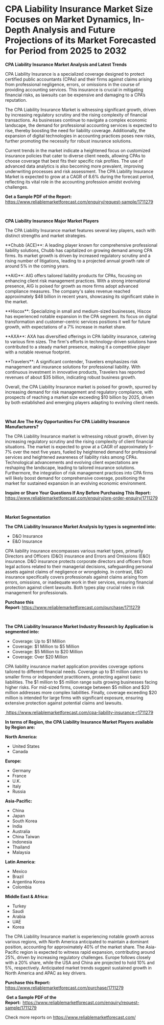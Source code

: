 <p><h1>CPA Liability Insurance Market Size Focuses on Market Dynamics, In-Depth Analysis and Future Projections of its Market Forecasted for Period from 2025 to 2032</h1></p><p><strong>CPA Liability Insurance Market Analysis and Latest Trends</strong></p>
<p><p>CPA Liability Insurance is a specialized coverage designed to protect certified public accountants (CPAs) and their firms against claims arising from professional negligence, errors, or omissions in the course of providing accounting services. This insurance is crucial in mitigating financial risks, as lawsuits can be expensive and damaging to a CPA’s reputation.</p><p>The CPA Liability Insurance Market is witnessing significant growth, driven by increasing regulatory scrutiny and the rising complexity of financial transactions. As businesses continue to navigate a complex economic landscape, the demand for professional accounting services is expected to rise, thereby boosting the need for liability coverage. Additionally, the expansion of digital technologies in accounting practices poses new risks, further promoting the necessity for robust insurance solutions.</p><p>Current trends in the market indicate a heightened focus on customized insurance policies that cater to diverse client needs, allowing CPAs to choose coverage that best fits their specific risk profiles. The use of advanced data analytics is also becoming more prevalent, improving underwriting processes and risk assessment. The CPA Liability Insurance Market is expected to grow at a CAGR of 8.6% during the forecast period, reflecting its vital role in the accounting profession amidst evolving challenges.</p></p>
<p><strong>Get a Sample PDF of the Report:&nbsp;</strong> <a href="https://www.reliablemarketforecast.com/enquiry/request-sample/1711279?utm_campaign=3357&utm_medium=2&utm_source=Github&utm_content=ia&utm_term=27032025&utm_id=cpa-liability-insurance">https://www.reliablemarketforecast.com/enquiry/request-sample/1711279</a></p>
<p>&nbsp;</p>
<p><strong>CPA Liability Insurance Major Market Players</strong></p>
<p><p>The CPA Liability Insurance market features several key players, each with distinct strengths and market strategies. </p><p>**Chubb (ACE)**: A leading player known for comprehensive professional liability solutions, Chubb has capitalized on growing demand among CPA firms. Its market growth is driven by increased regulatory scrutiny and a rising number of litigations, leading to a projected annual growth rate of around 5% in the coming years.</p><p>**AIG**: AIG offers tailored liability products for CPAs, focusing on enhancing client risk management practices. With a strong international presence, AIG is poised for growth as more firms adopt advanced compliance measures. The company's sales revenue reached approximately $48 billion in recent years, showcasing its significant stake in the market.</p><p>**Hiscox**: Specializing in small and medium-sized businesses, Hiscox has experienced notable expansion in the CPA segment. Its focus on digital transformation and customer-centric services positions it well for future growth, with expectations of a 7% increase in market share.</p><p>**AXA**: AXA has diversified offerings in CPA liability insurance, catering to various firm sizes. The firm's efforts in technology-driven solutions have contributed to a steady market presence, making it a competitive player with a notable revenue footprint.</p><p>**Travelers**: A significant contender, Travelers emphasizes risk management and insurance solutions for professional liability. With continuous investment in innovative products, Travelers has reported revenues of about $35 billion, indicating robust business growth.</p><p>Overall, the CPA Liability Insurance market is poised for growth, spurred by increasing demand for risk management and regulatory compliance, with prospects of reaching a market size exceeding $10 billion by 2025, driven by both established and emerging players adapting to evolving client needs.</p></p>
<p>&nbsp;</p>
<p><strong>What Are The Key Opportunities For CPA Liability Insurance Manufacturers?</strong></p>
<p><p>The CPA Liability Insurance market is witnessing robust growth, driven by increasing regulatory scrutiny and the rising complexity of client financial situations. The market is expected to grow at a CAGR of approximately 5-7% over the next five years, fueled by heightened demand for professional services and heightened awareness of liability risks among CPAs. Technological advancements and evolving client expectations are reshaping the landscape, leading to tailored insurance solutions. Furthermore, the integration of risk management practices into CPA firms will likely boost demand for comprehensive coverage, positioning the market for sustained expansion in an evolving economic environment.</p></p>
<p><strong>Inquire or Share Your Questions If Any Before Purchasing This Report:</strong> <a href="https://www.reliablemarketforecast.com/enquiry/pre-order-enquiry/1711279?utm_campaign=3357&utm_medium=2&utm_source=Github&utm_content=ia&utm_term=27032025&utm_id=cpa-liability-insurance">https://www.reliablemarketforecast.com/enquiry/pre-order-enquiry/1711279</a></p>
<p>&nbsp;</p>
<p><strong>Market Segmentation</strong></p>
<p><strong>The CPA Liability Insurance Market Analysis by types is segmented into:</strong></p>
<p><ul><li>D&O Insurance</li><li>E&O Insurance</li></ul></p>
<p><p>CPA liability insurance encompasses various market types, primarily Directors and Officers (D&O) insurance and Errors and Omissions (E&O) insurance. D&O insurance protects corporate directors and officers from legal actions related to their managerial decisions, safeguarding personal assets against claims of negligence or wrongdoing. In contrast, E&O insurance specifically covers professionals against claims arising from errors, omissions, or inadequate work in their services, ensuring financial protection against client lawsuits. Both types play crucial roles in risk management for professionals.</p></p>
<p><strong>Purchase this Report:&nbsp;</strong><a href="https://www.reliablemarketforecast.com/purchase/1711279?utm_campaign=3357&utm_medium=2&utm_source=Github&utm_content=ia&utm_term=27032025&utm_id=cpa-liability-insurance">https://www.reliablemarketforecast.com/purchase/1711279</a></p>
<p>&nbsp;</p>
<p><strong>The CPA Liability Insurance Market Industry Research by Application is segmented into:</strong></p>
<p><ul><li>Coverage: Up to $1 Million</li><li>Coverage: $1 Million to $5 Million</li><li>Coverage: $5 Million to $20 Million</li><li>Coverage: Over $20 Million</li></ul></p>
<p><p>CPA liability insurance market application provides coverage options tailored to different financial needs. Coverage up to $1 million caters to smaller firms or independent practitioners, protecting against basic liabilities. The $1 million to $5 million range suits growing businesses facing higher risks. For mid-sized firms, coverage between $5 million and $20 million addresses more complex liabilities. Finally, coverage exceeding $20 million is intended for large firms with significant exposure, ensuring extensive protection against potential claims and lawsuits.</p></p>
<p><a href="https://www.reliablemarketforecast.com/cpa-liability-insurance-r1711279?utm_campaign=3357&utm_medium=2&utm_source=Github&utm_content=ia&utm_term=27032025&utm_id=cpa-liability-insurance">&nbsp;https://www.reliablemarketforecast.com/cpa-liability-insurance-r1711279</a></p>
<p><strong>In terms of Region, the CPA Liability Insurance Market Players available by Region are:</strong></p>
<p>
    <p> <strong> North America: </strong>
        <ul>
            <li>United States</li>
            <li>Canada</li>
        </ul>
        </p> 
    <p> <strong> Europe: </strong>
        <ul>
            <li>Germany</li>
            <li>France</li>
            <li>U.K.</li>
            <li>Italy</li>
            <li>Russia</li>
        </ul>
        </p> 
    <p> <strong> Asia-Pacific: </strong>
        <ul>
            <li>China</li>
            <li>Japan</li>
            <li>South Korea</li>
            <li>India</li>
            <li>Australia</li>
            <li>China Taiwan</li>
            <li>Indonesia</li>
            <li>Thailand</li>
            <li>Malaysia</li>
        </ul>
        </p> 
    <p> <strong> Latin America: </strong>
        <ul>
            <li>Mexico</li>
            <li>Brazil</li>
            <li>Argentina Korea</li>
            <li>Colombia</li>
        </ul>
        </p> 
    <p> <strong> Middle East & Africa: </strong>
        <ul>
            <li>Turkey</li>
            <li>Saudi</li>
            <li>Arabia</li>
            <li>UAE</li>
            <li>Korea</li>
        </ul>
    </p>
    </p>
<p><p>The CPA Liability Insurance market is experiencing notable growth across various regions, with North America anticipated to maintain a dominant position, accounting for approximately 40% of the market share. The Asia-Pacific region is expected to witness rapid expansion, contributing around 25%, driven by increasing regulatory challenges. Europe follows closely with a 20% share, while the USA and China are projected to hold 10% and 5%, respectively. Anticipated market trends suggest sustained growth in North America and APAC as key drivers.</p></p>
<p><strong>Purchase this Report: </strong><a href="https://www.reliablemarketforecast.com/purchase/1711279?utm_campaign=3357&utm_medium=2&utm_source=Github&utm_content=ia&utm_term=27032025&utm_id=cpa-liability-insurance">https://www.reliablemarketforecast.com/purchase/1711279</a></p>
<p>&nbsp;<strong>Get a Sample PDF of the Report:&nbsp;&nbsp;</strong><a href="https://www.reliablemarketforecast.com/enquiry/request-sample/1711279?utm_campaign=3357&utm_medium=2&utm_source=Github&utm_content=ia&utm_term=27032025&utm_id=cpa-liability-insurance">https://www.reliablemarketforecast.com/enquiry/request-sample/1711279</a></p>
<p><strong></strong></p>
<p>Check more reports on <a href="https://www.reliablemarketforecast.com/?utm_campaign=3357&utm_medium=2&utm_source=Github&utm_content=ia&utm_term=27032025&utm_id=cpa-liability-insurance">https://www.reliablemarketforecast.com/</a></p>